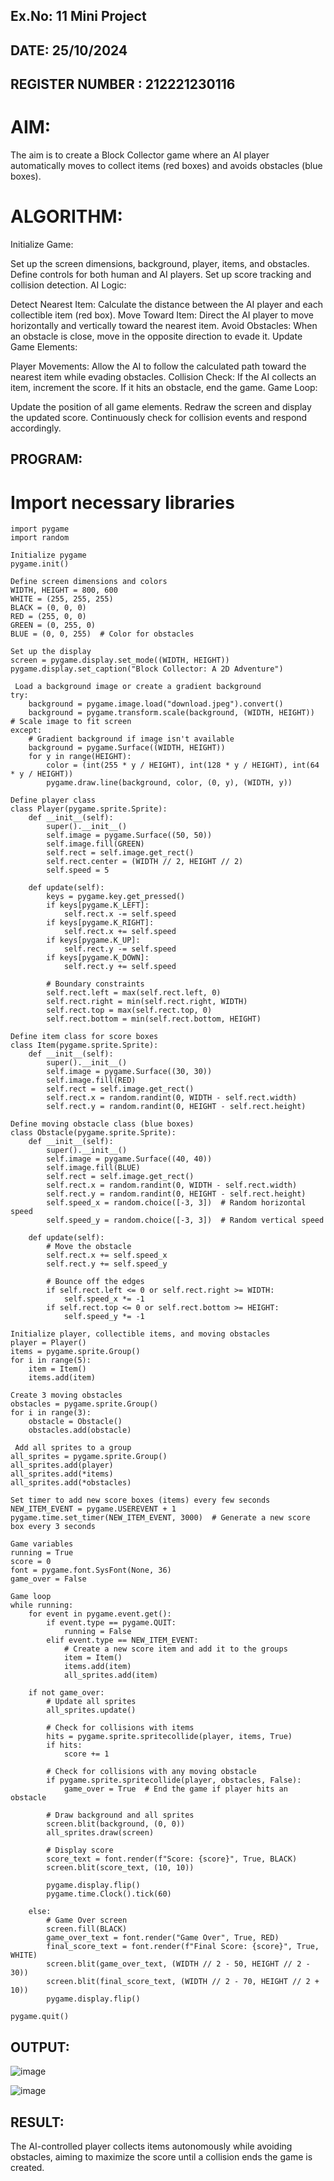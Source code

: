 ## Ex.No: 11 Mini Project
## DATE: 25/10/2024
## REGISTER NUMBER : 212221230116
# AIM:
The aim is to create a Block Collector game where an AI player automatically moves to collect items (red boxes) and avoids obstacles (blue boxes).

# ALGORITHM:
Initialize Game:

Set up the screen dimensions, background, player, items, and obstacles.
Define controls for both human and AI players.
Set up score tracking and collision detection.
AI Logic:

Detect Nearest Item: Calculate the distance between the AI player and each collectible item (red box).
Move Toward Item: Direct the AI player to move horizontally and vertically toward the nearest item.
Avoid Obstacles: When an obstacle is close, move in the opposite direction to evade it.
Update Game Elements:

Player Movements: Allow the AI to follow the calculated path toward the nearest item while evading obstacles.
Collision Check: If the AI collects an item, increment the score. If it hits an obstacle, end the game.
Game Loop:

Update the position of all game elements.
Redraw the screen and display the updated score.
Continuously check for collision events and respond accordingly.
## PROGRAM:
# Import necessary libraries
```
import pygame
import random

Initialize pygame
pygame.init()

Define screen dimensions and colors
WIDTH, HEIGHT = 800, 600
WHITE = (255, 255, 255)
BLACK = (0, 0, 0)
RED = (255, 0, 0)
GREEN = (0, 255, 0)
BLUE = (0, 0, 255)  # Color for obstacles

Set up the display
screen = pygame.display.set_mode((WIDTH, HEIGHT))
pygame.display.set_caption("Block Collector: A 2D Adventure")

 Load a background image or create a gradient background
try:
    background = pygame.image.load("download.jpeg").convert()
    background = pygame.transform.scale(background, (WIDTH, HEIGHT))  # Scale image to fit screen
except:
    # Gradient background if image isn't available
    background = pygame.Surface((WIDTH, HEIGHT))
    for y in range(HEIGHT):
        color = (int(255 * y / HEIGHT), int(128 * y / HEIGHT), int(64 * y / HEIGHT))
        pygame.draw.line(background, color, (0, y), (WIDTH, y))

Define player class
class Player(pygame.sprite.Sprite):
    def __init__(self):
        super().__init__()
        self.image = pygame.Surface((50, 50))
        self.image.fill(GREEN)
        self.rect = self.image.get_rect()
        self.rect.center = (WIDTH // 2, HEIGHT // 2)
        self.speed = 5

    def update(self):
        keys = pygame.key.get_pressed()
        if keys[pygame.K_LEFT]:
            self.rect.x -= self.speed
        if keys[pygame.K_RIGHT]:
            self.rect.x += self.speed
        if keys[pygame.K_UP]:
            self.rect.y -= self.speed
        if keys[pygame.K_DOWN]:
            self.rect.y += self.speed

        # Boundary constraints
        self.rect.left = max(self.rect.left, 0)
        self.rect.right = min(self.rect.right, WIDTH)
        self.rect.top = max(self.rect.top, 0)
        self.rect.bottom = min(self.rect.bottom, HEIGHT)

Define item class for score boxes
class Item(pygame.sprite.Sprite):
    def __init__(self):
        super().__init__()
        self.image = pygame.Surface((30, 30))
        self.image.fill(RED)
        self.rect = self.image.get_rect()
        self.rect.x = random.randint(0, WIDTH - self.rect.width)
        self.rect.y = random.randint(0, HEIGHT - self.rect.height)

Define moving obstacle class (blue boxes)
class Obstacle(pygame.sprite.Sprite):
    def __init__(self):
        super().__init__()
        self.image = pygame.Surface((40, 40))
        self.image.fill(BLUE)
        self.rect = self.image.get_rect()
        self.rect.x = random.randint(0, WIDTH - self.rect.width)
        self.rect.y = random.randint(0, HEIGHT - self.rect.height)
        self.speed_x = random.choice([-3, 3])  # Random horizontal speed
        self.speed_y = random.choice([-3, 3])  # Random vertical speed

    def update(self):
        # Move the obstacle
        self.rect.x += self.speed_x
        self.rect.y += self.speed_y

        # Bounce off the edges
        if self.rect.left <= 0 or self.rect.right >= WIDTH:
            self.speed_x *= -1
        if self.rect.top <= 0 or self.rect.bottom >= HEIGHT:
            self.speed_y *= -1

Initialize player, collectible items, and moving obstacles
player = Player()
items = pygame.sprite.Group()
for i in range(5):
    item = Item()
    items.add(item)

Create 3 moving obstacles
obstacles = pygame.sprite.Group()
for i in range(3):
    obstacle = Obstacle()
    obstacles.add(obstacle)

 Add all sprites to a group
all_sprites = pygame.sprite.Group()
all_sprites.add(player)
all_sprites.add(*items)
all_sprites.add(*obstacles)

Set timer to add new score boxes (items) every few seconds
NEW_ITEM_EVENT = pygame.USEREVENT + 1
pygame.time.set_timer(NEW_ITEM_EVENT, 3000)  # Generate a new score box every 3 seconds

Game variables
running = True
score = 0
font = pygame.font.SysFont(None, 36)
game_over = False

Game loop
while running:
    for event in pygame.event.get():
        if event.type == pygame.QUIT:
            running = False
        elif event.type == NEW_ITEM_EVENT:
            # Create a new score item and add it to the groups
            item = Item()
            items.add(item)
            all_sprites.add(item)

    if not game_over:
        # Update all sprites
        all_sprites.update()
        
        # Check for collisions with items
        hits = pygame.sprite.spritecollide(player, items, True)
        if hits:
            score += 1
        
        # Check for collisions with any moving obstacle
        if pygame.sprite.spritecollide(player, obstacles, False):
            game_over = True  # End the game if player hits an obstacle

        # Draw background and all sprites
        screen.blit(background, (0, 0))
        all_sprites.draw(screen)
        
        # Display score
        score_text = font.render(f"Score: {score}", True, BLACK)
        screen.blit(score_text, (10, 10))
        
        pygame.display.flip()
        pygame.time.Clock().tick(60)
    
    else:
        # Game Over screen
        screen.fill(BLACK)
        game_over_text = font.render("Game Over", True, RED)
        final_score_text = font.render(f"Final Score: {score}", True, WHITE)
        screen.blit(game_over_text, (WIDTH // 2 - 50, HEIGHT // 2 - 30))
        screen.blit(final_score_text, (WIDTH // 2 - 70, HEIGHT // 2 + 10))
        pygame.display.flip()
        
pygame.quit()
```
## OUTPUT:
![image](https://github.com/user-attachments/assets/b6e56368-73b1-4807-8512-277d5bf71ec8)


![image](https://github.com/user-attachments/assets/1a6d3bd3-3713-4609-95f4-b011a7b3418e)



## RESULT:
The AI-controlled player collects items autonomously while avoiding obstacles, aiming to maximize the score until a collision ends the game is created.
